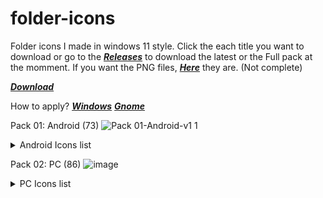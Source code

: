 # folder-icons
Folder icons I made in windows 11 style.
Click the each title you want to download or go to the [***Releases***](https://github.com/sameerasw/folder-icons/releases) to download the latest or the Full pack at the momment.
If you want the PNG files, [***Here***](https://github.com/sameerasw/folder-icons/tree/main/PNGs) they are. (Not complete)

[***Download***](https://github.com/sameerasw/folder-icons/releases/latest/)

How to apply?
[***Windows***](https://t.me/tidwib/81)
[***Gnome***](https://t.me/tidwib/84)

Pack 01: Android (73)
![Pack 01-Android-v1 1](https://user-images.githubusercontent.com/68902530/201037956-5d386978-e0c3-439a-950c-356dcb7c60ab.png)
<details>
  <summary>Android Icons list</summary>
      A11 .ico
      a12.ico
      a121.ico
      a13.ico
      adb.ico
      ancientos.ico
      android_one.ico
      app.lco
      arrow.ico
      awakenos.ico
      cherishos.ico
      corvus.lco
      crdroid.ico
      crdroid9.ico
      disabled.ico
      dotos.ico
      drepfest.ico
      evox.1C0
      flamegapps.ico
      gapps.lco
      gcam.tco
      havoc.ico
      lawnchair.ico
      lawnchair-alt.ico
      lineage.ico
      mi a2 lite.ico
      ml.lco
      rmcrog.lco
      mtut.lco
      MY .ico
      n7.ico
      ng.ico
      nameless.ico
      nikgapps.ico
      oneul.vco
      op6.ico
      opengapps.ico
      orangefox vico
      oxygenos.ico
      p1 .ico
      p2.ico
      p3.ico
      p,4.ico
      P5.ico
      p6+ .ico
      p7.ico
      vico
      paranoid.ico
      pex .ico
      phone.ico
      pixelify.ico
      PLM.ico
      PLM-alt.ico
      popchat.ico
      popmods.ico
      popwalls.ico
      p-plus.ico
      revanced.ico
      ricedroid.ico
      root.ico
      samsungaco
      samsung-budget.ico
      sparkos.ico
      stex .ico
      suptnoros.lco
      syberia alt.ico
      syberia.ico
      syberiaos6.ico
      teamfiles.ico
      tidwib.ico
      twrp.ico
      x3.ico
      yaap.ico
</details>

Pack 02: PC (86)
![image](https://user-images.githubusercontent.com/68902530/201038064-0d7bf949-c741-4696-a80e-cf129bf71d12.png)
<details>
  <summary>PC Icons list</summary>
      acer.vco
      aeaco
      ahk.ico
      at.lco
      alienware.ico
      aorus.lco
      apple.ico
      asus.lco
      bitbucket.ico
      bt.ico
      cad.ico
      corsalr.lco
      creative-cloud.ico
      css.1C0
      dell.ico
      design.ico
      discord.ico
      downloads.ico
      epvc.vco
      evga.lco
      excel.ico
      fl.ico
      figma.ico
      fiverr.ico
      gdrive.ico
      gigabyte.ico
      yrnp.vco
      github.ico
      gitlab.ico
      google-b.ico
      google-w.ico
      g photos.ico
      howtomen.ico
      hp.ico
      html.ico
      id.ico
      intel.ico
      Java vico
      JS.ICO
      legion.ico
      lenovo.ico
      lg.ico
      linux.ico
      logitech.ico
      Ir.ico
      lumion.ico
      mkbhd-b.ico
      mkbhd-w.ico
      more.lco
      movves.ico
      msl.vco
      nvidia.ico
      nzxt.ico
      obs.ico
      omen.vco
      onedrive.ico
      personal.ico
      powerpoint.ico
      pr.vco
      predator.ico
      ps.lco
      python.ico
      radeon.ico
      rainmeter.ico
      razer.vco
      Redbubble.ico
      rog.lco
      ropbox .ico
      ryzen.ico
      samsung.lco
      sharex .ico
      skp.ico
      spotify.ico
      steam.ico
      surface.ico
      telegram.ico
      terminal.ico
      thinkpad.ico
      tv.ico
      ubuntu.ico
      vscaco
      w10.ico
      W11 vico
      web.ico
      word.ico
      xd.ico
</details>


